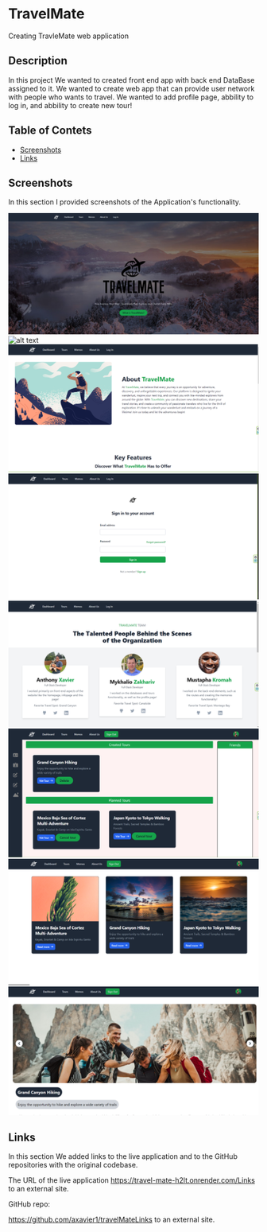# TravelMate 

Creating TravleMate web application

## Description

In this project We wanted to created front end app with back end DataBase assigned to it. We wanted to create web app that can provide user network with people who wants to travel. We wanted to add profile page, abbility to log in, and abbility to create new tour!  

## Table of Contets

- [Screenshots](#screenshots)
- [Links](#links)

## Screenshots

In this section I provided screenshots of the  Application's functionality.

![alt text](/public/assets/images/screenshot1.png "First Screenshot")
![alt text](/public/assets/images/screenshot2.png "Second Screenshot")
![alt text](/public/assets/images/screenshot3.png "Third Screenshot")
![alt text](/public/assets/images/screenshot4.png "Fourth Screenshot")
![alt text](/public/assets/images/screenshot5.png "Fifth Screenshot")
![alt text](/public/assets/images/screenshot6.png "Sixth Screenshot")
![alt text](/public/assets/images/screenshot7.png "Seventh Screenshot")
![alt text](/public/assets/images/screenshot8.png "Eighth Screenshot")


## Links

In this section We added links to the live application and to the GitHub repositories with the original codebase.

The URL of the live application
    https://travel-mate-h2lt.onrender.com/Links to an external site.

GitHub repo: 

https://github.com/axavier1/travelMateLinks to an external site.